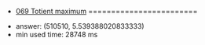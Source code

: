 + [069 Totient maximum](http://projecteuler.net/problem=69)
========================

- answer: (510510, 5.539388020833333) 
- min used time: 28748 ms

